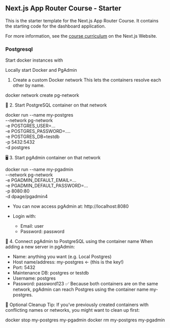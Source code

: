 ## Next.js App Router Course - Starter

This is the starter template for the Next.js App Router Course. It contains the starting code for the dashboard application.

For more information, see the [course curriculum](https://nextjs.org/learn) on the Next.js Website.

### Postgresql

Start docker instances with 

Locally start Docker and PgAdmin

1. Create a custom Docker network
This lets the containers resolve each other by name.

docker network create pg-network

🐘 2. Start PostgreSQL container on that network

docker run --name my-postgres \
  --network pg-network \
  -e POSTGRES_USER=... \
  -e POSTGRES_PASSWORD=.... \
  -e POSTGRES_DB=testdb \
  -p 5432:5432 \
  -d postgres

🖥️ 3. Start pgAdmin container on that network

docker run --name my-pgadmin \
  --network pg-network \
  -e PGADMIN_DEFAULT_EMAIL=... \
  -e PGADMIN_DEFAULT_PASSWORD=... \
  -p 8080:80 \
  -d dpage/pgadmin4
* You can now access pgAdmin at: http://localhost:8080

* Login with:
    * Email: user
    * Password: password

🔗 4. Connect pgAdmin to PostgreSQL using the container name
When adding a new server in pgAdmin:
* Name: anything you want (e.g. Local Postgres)
* Host name/address: my-postgres ← (this is the key!)
* Port: 5432
* Maintenance DB: postgres or testdb
* Username: postgres
* Password: password123
✅ Because both containers are on the same network, pgAdmin can reach Postgres using the container name my-postgres.

🧼 Optional Cleanup Tip:
If you’ve previously created containers with conflicting names or networks, you might want to clean up first:

docker stop my-postgres my-pgadmin
docker rm my-postgres my-pgadmin